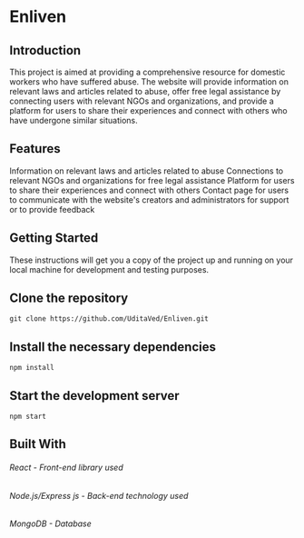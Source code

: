 # Enliven
## Introduction
This project is aimed at providing a comprehensive resource for domestic workers who have suffered abuse.
The website will provide information on relevant laws and articles related to abuse, offer free legal assistance by connecting users with relevant NGOs and 
organizations, and provide a platform for users to share their experiences and connect with others who have undergone similar situations.
## Features
Information on relevant laws and articles related to abuse
Connections to relevant NGOs and organizations for free legal assistance
Platform for users to share their experiences and connect with others
Contact page for users to communicate with the website's creators and administrators for support or to provide feedback
## Getting Started
These instructions will get you a copy of the project up and running on your local machine for development and testing purposes.

## Clone the repository
```
git clone https://github.com/UditaVed/Enliven.git
```
## Install the necessary dependencies
```
npm install
```
## Start the development server
```
npm start
```
## Built With
###### React - Front-end library used
###### Node.js/Express js - Back-end technology used
###### MongoDB - Database
